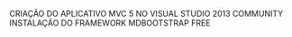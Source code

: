 CRIAÇÃO DO APLICATIVO MVC 5 NO VISUAL STUDIO 2013 COMMUNITY<BR/>
INSTALAÇÃO DO FRAMEWORK MDBOOTSTRAP FREE


